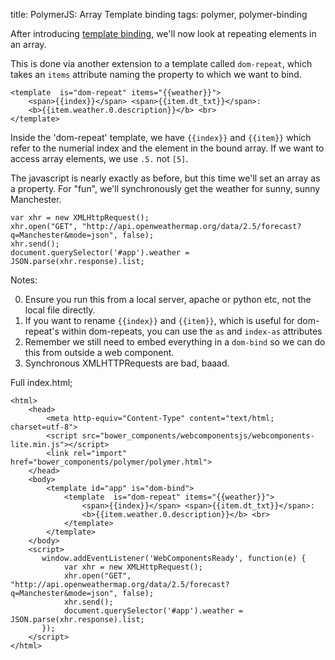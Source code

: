 title: PolymerJS: Array Template binding
tags: polymer, polymer-binding

After introducing [template binding](http://blog.denevell.org/polymer-simple-template-binding.html), we'll now look at repeating elements in an array.

This is done via another extension to a template called ```dom-repeat```, which takes an ```items``` attribute naming the property to which we want to bind.

    <template  is="dom-repeat" items="{{weather}}">
        <span>{{index}}</span> <span>{{item.dt_txt}}</span>:
        <b>{{item.weather.0.description}}</b> <br>
    </template>

Inside the 'dom-repeat' template, we have ```{{index}}``` and ```{{item}}``` which refer to the numerial index and the element in the bound array. If we want to access array elements, we use ```.5.``` not ```[5]```.

The javascript is nearly exactly as before, but this time we'll set an array as a property. For "fun", we'll synchronously get the weather for sunny, sunny Manchester. 

    var xhr = new XMLHttpRequest();
    xhr.open("GET", "http://api.openweathermap.org/data/2.5/forecast?q=Manchester&mode=json", false);
    xhr.send();
    document.querySelector('#app').weather = JSON.parse(xhr.response).list;

Notes:

0. Ensure you run this from a local server, apache or python etc, not the local file directly.
1. If you want to rename ```{{index}}``` and ```{{item}}```, which is useful for dom-repeat's within dom-repeats, you can use the ``as`` and ``index-as`` attributes
1. Remember we still need to embed everything in a ```dom-bind``` so we can do this from outside a web component.
2. Synchronous XMLHTTPRequests are bad, baaad.

Full index.html;

    <html>
        <head>
            <meta http-equiv="Content-Type" content="text/html; charset=utf-8">
            <script src="bower_components/webcomponentsjs/webcomponents-lite.min.js"></script>
            <link rel="import" href="bower_components/polymer/polymer.html">
        </head>
        <body>
            <template id="app" is="dom-bind">
                <template  is="dom-repeat" items="{{weather}}">
                    <span>{{index}}</span> <span>{{item.dt_txt}}</span>: 
                    <b>{{item.weather.0.description}}</b> <br>
                </template>
            </template>
        </body>
        <script>
           window.addEventListener('WebComponentsReady', function(e) { 
                var xhr = new XMLHttpRequest();
                xhr.open("GET", "http://api.openweathermap.org/data/2.5/forecast?q=Manchester&mode=json", false);
                xhr.send();
                document.querySelector('#app').weather = JSON.parse(xhr.response).list;
           });
        </script>
    </html>
